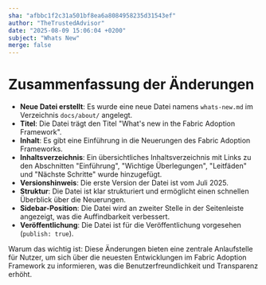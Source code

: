 ```yaml
---
sha: "afbbc1f2c31a501bf8ea6a8084958235d31543ef"
author: "TheTrustedAdvisor"
date: "2025-08-09 15:06:04 +0200"
subject: "Whats New"
merge: false
---
```


# Zusammenfassung der Änderungen

- **Neue Datei erstellt**: Es wurde eine neue Datei namens `whats-new.md` im Verzeichnis `docs/about/` angelegt.
- **Titel**: Die Datei trägt den Titel "What's new in the Fabric Adoption Framework".
- **Inhalt**: Es gibt eine Einführung in die Neuerungen des Fabric Adoption Frameworks.
- **Inhaltsverzeichnis**: Ein übersichtliches Inhaltsverzeichnis mit Links zu den Abschnitten "Einführung", "Wichtige Überlegungen", "Leitfäden" und "Nächste Schritte" wurde hinzugefügt.
- **Versionshinweis**: Die erste Version der Datei ist vom Juli 2025.
- **Struktur**: Die Datei ist klar strukturiert und ermöglicht einen schnellen Überblick über die Neuerungen.
- **Sidebar-Position**: Die Datei wird an zweiter Stelle in der Seitenleiste angezeigt, was die Auffindbarkeit verbessert.
- **Veröffentlichung**: Die Datei ist für die Veröffentlichung vorgesehen (`publish: true`).

Warum das wichtig ist: Diese Änderungen bieten eine zentrale Anlaufstelle für Nutzer, um sich über die neuesten Entwicklungen im Fabric Adoption Framework zu informieren, was die Benutzerfreundlichkeit und Transparenz erhöht.

